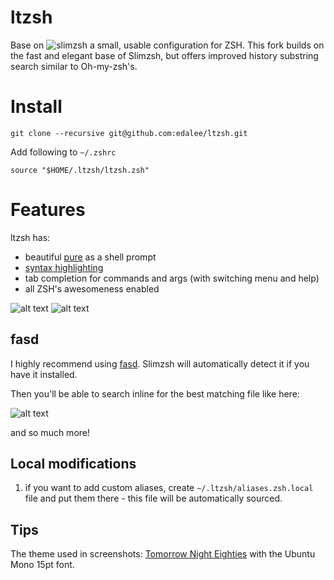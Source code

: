 ltzsh
=======

Base on ![slimzsh](https://github.com/changs/slimzsh) a small, usable configuration for ZSH.
This fork builds on the fast and elegant base of Slimzsh, but offers improved history substring search similar to Oh-my-zsh's.


# Install

```
git clone --recursive git@github.com:edalee/ltzsh.git
```

Add following to `~/.zshrc`

```
source "$HOME/.ltzsh/ltzsh.zsh"
```

# Features

ltzsh has:

* beautiful [pure](https://github.com/sindresorhus/pure) as a shell prompt
* [syntax highlighting](https://github.com/zdharma-continuum/fast-syntax-highlighting)
* tab completion for commands and args (with switching menu and help)
* all ZSH's awesomeness enabled

![alt text](https://user-images.githubusercontent.com/86694/52179811-0f561200-27df-11e9-8346-a332433df169.png "Syntax Highlighting")
![alt text](https://user-images.githubusercontent.com/86694/52179812-0f561200-27df-11e9-8669-6b2683295eee.png "Tab completion")


## fasd

I highly recommend using [fasd](https://github.com/clvv/fasd).
Slimzsh will automatically detect it if you have it installed.

Then you'll be able to search inline for the best matching file like here:

![alt text](http://i.imgur.com/s2LeC9K.gif "FASD")

and so much more!

## Local modifications

1. if you want to add custom aliases, create `~/.ltzsh/aliases.zsh.local` file
   and put them there - this file will be automatically sourced.

## Tips

The theme used in screenshots: [Tomorrow Night Eighties](https://github.com/chriskempson/tomorrow-theme)
with the Ubuntu Mono 15pt font.
